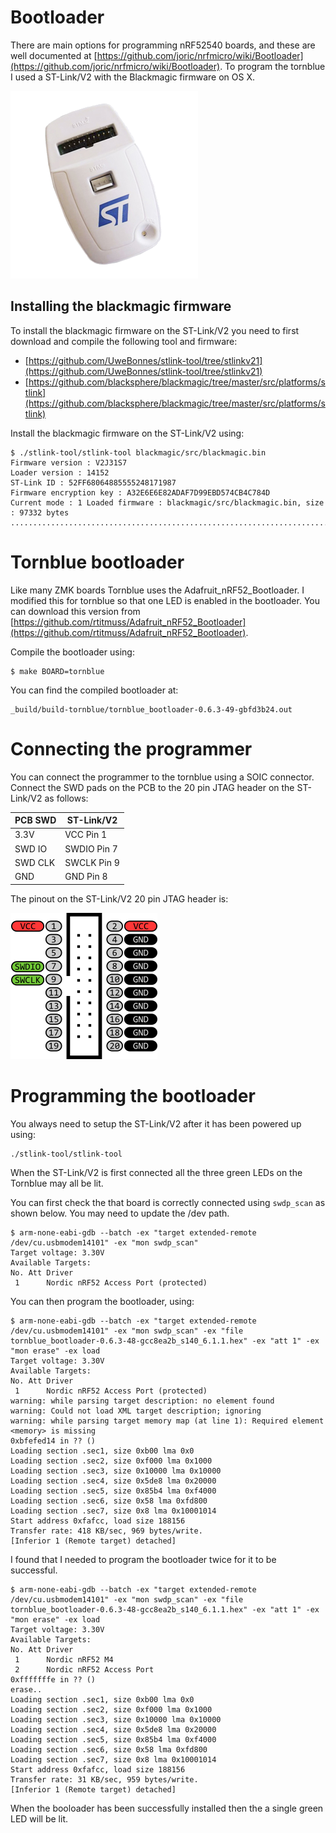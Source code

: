 # Bootloader

There are main options for programming nRF52540 boards, and these are well documented at [https://github.com/joric/nrfmicro/wiki/Bootloader](https://github.com/joric/nrfmicro/wiki/Bootloader). To program the tornblue I used a ST-Link/V2 with the Blackmagic firmware on OS X.

![](./img/stlink.png)

## Installing the blackmagic firmware
To install the blackmagic firmware on the ST-Link/V2 you need to first download and compile the following tool and firmware:

-   [https://github.com/UweBonnes/stlink-tool/tree/stlinkv21](https://github.com/UweBonnes/stlink-tool/tree/stlinkv21)
-   [https://github.com/blacksphere/blackmagic/tree/master/src/platforms/stlink](https://github.com/blacksphere/blackmagic/tree/master/src/platforms/stlink)

Install the blackmagic firmware on the ST-Link/V2 using:

	$ ./stlink-tool/stlink-tool blackmagic/src/blackmagic.bin
	Firmware version : V2J31S7 
	Loader version : 14152 
	ST-Link ID : 52FF68064885555248171987 
	Firmware encryption key : A32E6E6E82ADAF7D99EBD574CB4C784D 
	Current mode : 1 Loaded firmware : blackmagic/src/blackmagic.bin, size : 97332 bytes 
	................................................................................................

# Tornblue bootloader

Like many ZMK boards Tornblue uses the Adafruit_nRF52_Bootloader. I modified this for tornblue so that one LED is enabled in the bootloader. You can download this version from [https://github.com/rtitmuss/Adafruit_nRF52_Bootloader](https://github.com/rtitmuss/Adafruit_nRF52_Bootloader).

Compile the bootloader using:

	$ make BOARD=tornblue

You can find the compiled bootloader at:

	_build/build-tornblue/tornblue_bootloader-0.6.3-49-gbfd3b24.out

# Connecting the programmer

You can connect the programmer to the tornblue using a SOIC connector. Connect the SWD pads on the PCB to the 20 pin JTAG header on the ST-Link/V2 as follows:  

|PCB SWD|ST-Link/V2  |  
|--|--|  
|3.3V|VCC Pin 1|  
|SWD IO|SWDIO Pin 7|  
|SWD CLK|SWCLK Pin 9|  
|GND|GND Pin 8|

The pinout on the ST-Link/V2 20 pin JTAG header is:

![](./img/swd.png)

# Programming the bootloader

You always need to setup the ST-Link/V2 after it has been powered up using:

    ./stlink-tool/stlink-tool 

When the ST-Link/V2 is first connected all the three green LEDs on the Tornblue may all be lit.

You can first check the that board is correctly connected using `swdp_scan` as shown below. You may need to update the /dev path.

    $ arm-none-eabi-gdb --batch -ex "target extended-remote /dev/cu.usbmodem14101" -ex "mon swdp_scan"
    Target voltage: 3.30V
    Available Targets:
    No. Att Driver
     1      Nordic nRF52 Access Port (protected)
     
You can then program the bootloader, using:

    $ arm-none-eabi-gdb --batch -ex "target extended-remote /dev/cu.usbmodem14101" -ex "mon swdp_scan" -ex "file tornblue_bootloader-0.6.3-48-gcc8ea2b_s140_6.1.1.hex" -ex "att 1" -ex "mon erase" -ex load
    Target voltage: 3.30V
    Available Targets:
    No. Att Driver
     1      Nordic nRF52 Access Port (protected) 
    warning: while parsing target description: no element found
    warning: Could not load XML target description; ignoring
    warning: while parsing target memory map (at line 1): Required element <memory> is missing
    0xbfefed14 in ?? ()
    Loading section .sec1, size 0xb00 lma 0x0
    Loading section .sec2, size 0xf000 lma 0x1000
    Loading section .sec3, size 0x10000 lma 0x10000
    Loading section .sec4, size 0x5de8 lma 0x20000
    Loading section .sec5, size 0x85b4 lma 0xf4000
    Loading section .sec6, size 0x58 lma 0xfd800
    Loading section .sec7, size 0x8 lma 0x10001014
    Start address 0xfafcc, load size 188156
    Transfer rate: 418 KB/sec, 969 bytes/write.
    [Inferior 1 (Remote target) detached]

I found that I needed to program the bootloader twice for it to be successful.

    $ arm-none-eabi-gdb --batch -ex "target extended-remote /dev/cu.usbmodem14101" -ex "mon swdp_scan" -ex "file tornblue_bootloader-0.6.3-48-gcc8ea2b_s140_6.1.1.hex" -ex "att 1" -ex "mon erase" -ex load
    Target voltage: 3.30V
    Available Targets:
    No. Att Driver
     1      Nordic nRF52 M4
     2      Nordic nRF52 Access Port 
    0xfffffffe in ?? ()
    erase..
    Loading section .sec1, size 0xb00 lma 0x0
    Loading section .sec2, size 0xf000 lma 0x1000
    Loading section .sec3, size 0x10000 lma 0x10000
    Loading section .sec4, size 0x5de8 lma 0x20000
    Loading section .sec5, size 0x85b4 lma 0xf4000
    Loading section .sec6, size 0x58 lma 0xfd800
    Loading section .sec7, size 0x8 lma 0x10001014
    Start address 0xfafcc, load size 188156
    Transfer rate: 31 KB/sec, 959 bytes/write.
    [Inferior 1 (Remote target) detached]

When the booloader has been successfully installed then the a single green LED will be lit.

